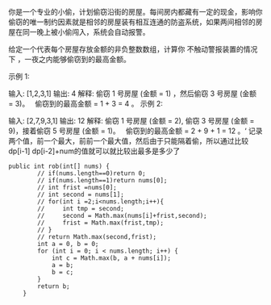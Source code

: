 你是一个专业的小偷，计划偷窃沿街的房屋。每间房内都藏有一定的现金，影响你偷窃的唯一制约因素就是相邻的房屋装有相互连通的防盗系统，如果两间相邻的房屋在同一晚上被小偷闯入，系统会自动报警。

给定一个代表每个房屋存放金额的非负整数数组，计算你 不触动警报装置的情况下 ，一夜之内能够偷窃到的最高金额。

示例 1:

输入: [1,2,3,1]
输出: 4
解释: 偷窃 1 号房屋 (金额 = 1) ，然后偷窃 3 号房屋 (金额 = 3)。
     偷窃到的最高金额 = 1 + 3 = 4 。
示例 2:

输入: [2,7,9,3,1]
输出: 12
解释: 偷窃 1 号房屋 (金额 = 2), 偷窃 3 号房屋 (金额 = 9)，接着偷窃 5 号房屋 (金额 = 1)。
     偷窃到的最高金额 = 2 + 9 + 1 = 12 。‘
记录两个值，前一个最大，前前一个最大值，然后由于只能隔着偷，所以通过比较 dp[i-1] dp[i-2]+num的值就可以就比较出最多是多少了
```
public int rob(int[] nums) {
        // if(nums.length==0)return 0;
        // if(nums.length==1)return nums[0];
        // int frist =nums[0];
        // int second = nums[1];
        // for(int i =2;i<nums.length;i++){
        //     int tmp = second;
        //     second = Math.max(nums[i]+frist,second);
        //     frist = Math.max(frist,tmp);
        // }
        // return Math.max(second,frist);
        int a = 0, b = 0;
        for (int i = 0; i < nums.length; i++) {
            int c = Math.max(b, a + nums[i]);
            a = b;
            b = c;
        }
        return b;
    }
```